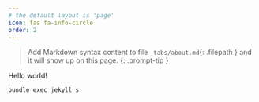 ```yaml
---
# the default layout is 'page'
icon: fas fa-info-circle
order: 2
---
```


> Add Markdown syntax content to file `_tabs/about.md`{: .filepath } and it will show up on this page.
{: .prompt-tip }

Hello world!

``` shell
bundle exec jekyll s
```